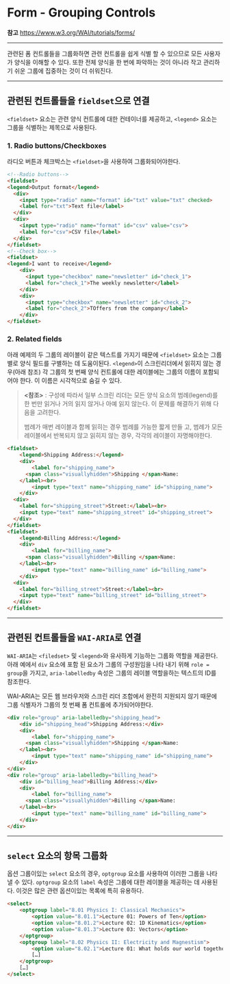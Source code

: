 # Form - Grouping Controls

**참고** https://www.w3.org/WAI/tutorials/forms/

----

관련된 폼 컨트롤들을 그룹화하면 관련 컨트롤을 쉽게 식별 할 수 있으므로 모든 사용자가 양식을 이해할 수 있다. 또한 전체 양식을 한 번에 파악하는 것이 아니라 작고 관리하기 쉬운 그룹에 집중하는 것이 더 쉬워진다. 

---------

## 관련된 컨트롤들을 `fieldset`으로 연결

`<fieldset>` 요소는 관련 양식 컨트롤에 대한 컨테이너를 제공하고, `<legend>` 요소는 그룹을 식별하는 제목으로 사용된다.

### 1. Radio buttons/Checkboxes

라디오 버튼과 체크박스는  `<fieldset>`을 사용하여 그룹화되어야한다.

```html
<!--Radio buttons-->
<fieldset>
<legend>Output format</legend>
  <div>
    <input type="radio" name="format" id="txt" value="txt" checked>
    <label for="txt">Text file</label>
  </div>
  <div>
    <input type="radio" name="format" id="csv" value="csv">
    <label for="csv">CSV file</label>
  </div>
</fieldset>
<!--Check box-->
<fieldset>
<legend>I want to receive</legend>
	<div>
	  <input type="checkbox" name="newsletter" id="check_1">
      <label for="check_1">The weekly newsletter</label>
	</div>
  	<div>
      <input type="checkbox" name="newsletter" id="check_2">
      <label for="check_2">TOffers from the company</label>
	</div>
</fieldset>
```

### 2. Related fields

아래 예제의 두 그룹의 레이블이 같은 텍스트를 가지기 때문에 `<fieldset>` 요소는 그룹별로 양식 필드를 구별하는 데 도움이된다. `<legend>`이 스크린리더에서 읽히지 않는 경우(아래 참조) 각 그룹의 첫 번째 양식 컨트롤에 대한 레이블에는 그룹의 이름이 포함되어야 한다. 이 이름은 시각적으로 숨길 수 있다.

> **<참조>** : 구성에 따라서 일부 스크린 리더는 모든 양식 요소의 범례(legend)를 한 번만 읽거나 거의 읽지 않거나 아예 읽지 않는다. 이 문제를 해결하기 위해 다음을 고려한다.
>
> 범례가 매번 레이블과 함께 읽히는 경우 범례를 가능한 짧게 만들 고, 범례가 모든 레이블에서 반복되지 않고 읽히지 않는 경우, 각각의 레이블이 자명해야한다. 

```html
<fieldset>
	<legend>Shipping Address:</legend>
	<div>
		<label for="shipping_name">
      <span class="visuallyhidden">Shipping </span>Name:
    </label><br>
		<input type="text" name="shipping_name" id="shipping_name">
	</div>
  <div>
    <label for="shipping_street">Street:</label><br>
    <input type="text" name="shipping_street" id="shipping_street">
  </div>
</fieldset>
<fieldset>
	<legend>Billing Address:</legend>
	<div>
		<label for="billing_name">
      <span class="visuallyhidden">Billing </span>Name:
    </label><br>
		<input type="text" name="billing_name" id="billing_name">
	</div>
  <div>
    <label for="billing_street">Street:</label><br>
    <input type="text" name="billing_street" id="billing_street">
  </div>
</fieldset>
```

------

## 관련된 컨트롤들을 `WAI-ARIA`로 연결

`WAI-ARIA`는 `<filedset>` 및 `<legend>`와 유사하게 기능하는 그룹화 역할을 제공한다. 아래 예에서 `div` 요소에 포함 된 요소가 그룹의 구성원임을 나타 내기 위해 `role = group`을 가지고, `aria-labelledby` 속성은 그룹의 레이블 역할을하는 텍스트의 ID를 참조한다.

WAI-ARIA는 모든 웹 브라우저와 스크린 리더 조합에서 완전히 지원되지 않기 때문에 그룹 식별자가 그룹의 첫 번째 폼 컨트롤에 추가되어야한다.

```html
<div role="group" aria-labelledby="shipping_head">
	<div id="shipping_head">Shipping Address:</div>
	<div>
		<label for="shipping_name">
      <span class="visuallyhidden">Shipping </span>Name:
    </label><br>
		<input type="text" name="shipping_name" id="shipping_name">
	</div>
</div>
<div role="group" aria-labelledby="billing_head">
	<div id="billing_head">Billing Address:</div>
	<div>
		<label for="billing_name">
      <span class="visuallyhidden">Billing </span>Name:
    </label><br>
		<input type="text" name="billing_name" id="billing_name">
	</div>
</div>
```

-------------

## `select` 요소의 항목 그룹화

옵션 그룹이있는 `select` 요소의 경우, `optgroup` 요소를 사용하여 이러한 그룹을 나타낼 수 있다. `optgroup` 요소의 `label` 속성은 그룹에 대한 레이블을 제공하는 데 사용된다. 이것은 많은 관련 옵션이있는 목록에 특히 유용하다. 

```html
<select>
	<optgroup label="8.01 Physics I: Classical Mechanics">
		<option value="8.01.1">Lecture 01: Powers of Ten</option>
		<option value="8.01.2">Lecture 02: 1D Kinematics</option>
		<option value="8.01.3">Lecture 03: Vectors</option>
	</optgroup>
	<optgroup label="8.02 Physics II: Electricity and Magnestism">
		<option value="8.02.1">Lecture 01: What holds our world together?</option>
		[…]
	</optgroup>
	[…]
</select>
```

